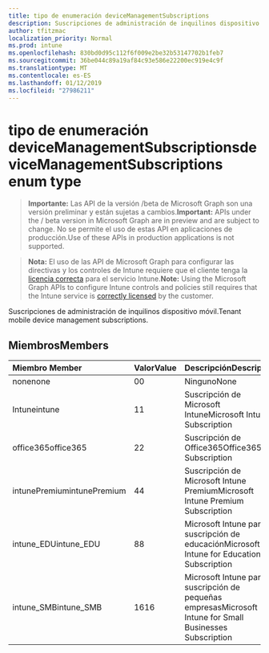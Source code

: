```yaml
---
title: tipo de enumeración deviceManagementSubscriptions
description: Suscripciones de administración de inquilinos dispositivo móvil.
author: tfitzmac
localization_priority: Normal
ms.prod: intune
ms.openlocfilehash: 830bd0d95c112f6f009e2be32b53147702b1feb7
ms.sourcegitcommit: 36be044c89a19af84c93e586e22200ec919e4c9f
ms.translationtype: MT
ms.contentlocale: es-ES
ms.lasthandoff: 01/12/2019
ms.locfileid: "27986211"
---
```

# <a name="devicemanagementsubscriptions-enum-type"></a><span data-ttu-id="fd458-103">tipo de enumeración deviceManagementSubscriptions</span><span class="sxs-lookup"><span data-stu-id="fd458-103">deviceManagementSubscriptions enum type</span></span>

> <span data-ttu-id="fd458-104">**Importante:** Las API de la versión /beta de Microsoft Graph son una versión preliminar y están sujetas a cambios.</span><span class="sxs-lookup"><span data-stu-id="fd458-104">**Important:** APIs under the / beta version in Microsoft Graph are in preview and are subject to change.</span></span> <span data-ttu-id="fd458-105">No se permite el uso de estas API en aplicaciones de producción.</span><span class="sxs-lookup"><span data-stu-id="fd458-105">Use of these APIs in production applications is not supported.</span></span>

> <span data-ttu-id="fd458-106">**Nota:** El uso de las API de Microsoft Graph para configurar las directivas y los controles de Intune requiere que el cliente tenga la [licencia correcta](https://go.microsoft.com/fwlink/?linkid=839381) para el servicio Intune.</span><span class="sxs-lookup"><span data-stu-id="fd458-106">**Note:** Using the Microsoft Graph APIs to configure Intune controls and policies still requires that the Intune service is [correctly licensed](https://go.microsoft.com/fwlink/?linkid=839381) by the customer.</span></span>

<span data-ttu-id="fd458-107">Suscripciones de administración de inquilinos dispositivo móvil.</span><span class="sxs-lookup"><span data-stu-id="fd458-107">Tenant mobile device management subscriptions.</span></span>
## <a name="members"></a><span data-ttu-id="fd458-108">Miembros</span><span class="sxs-lookup"><span data-stu-id="fd458-108">Members</span></span>
|<span data-ttu-id="fd458-109">Miembro	</span><span class="sxs-lookup"><span data-stu-id="fd458-109">Member</span></span>|<span data-ttu-id="fd458-110">Valor</span><span class="sxs-lookup"><span data-stu-id="fd458-110">Value</span></span>|<span data-ttu-id="fd458-111">Descripción</span><span class="sxs-lookup"><span data-stu-id="fd458-111">Description</span></span>|
|:---|:---|:---|
|<span data-ttu-id="fd458-112">none</span><span class="sxs-lookup"><span data-stu-id="fd458-112">none</span></span>|<span data-ttu-id="fd458-113">0</span><span class="sxs-lookup"><span data-stu-id="fd458-113">0</span></span>|<span data-ttu-id="fd458-114">Ninguno</span><span class="sxs-lookup"><span data-stu-id="fd458-114">None</span></span>|
|<span data-ttu-id="fd458-115">Intune</span><span class="sxs-lookup"><span data-stu-id="fd458-115">intune</span></span>|<span data-ttu-id="fd458-116">1</span><span class="sxs-lookup"><span data-stu-id="fd458-116">1</span></span>|<span data-ttu-id="fd458-117">Suscripción de Microsoft Intune</span><span class="sxs-lookup"><span data-stu-id="fd458-117">Microsoft Intune Subscription</span></span>|
|<span data-ttu-id="fd458-118">office365</span><span class="sxs-lookup"><span data-stu-id="fd458-118">office365</span></span>|<span data-ttu-id="fd458-119">2</span><span class="sxs-lookup"><span data-stu-id="fd458-119">2</span></span>|<span data-ttu-id="fd458-120">Suscripción de Office365</span><span class="sxs-lookup"><span data-stu-id="fd458-120">Office365 Subscription</span></span>|
|<span data-ttu-id="fd458-121">intunePremium</span><span class="sxs-lookup"><span data-stu-id="fd458-121">intunePremium</span></span>|<span data-ttu-id="fd458-122">4</span><span class="sxs-lookup"><span data-stu-id="fd458-122">4</span></span>|<span data-ttu-id="fd458-123">Suscripción de Microsoft Intune Premium</span><span class="sxs-lookup"><span data-stu-id="fd458-123">Microsoft Intune Premium Subscription</span></span>|
|<span data-ttu-id="fd458-124">intune_EDU</span><span class="sxs-lookup"><span data-stu-id="fd458-124">intune_EDU</span></span>|<span data-ttu-id="fd458-125">8</span><span class="sxs-lookup"><span data-stu-id="fd458-125">8</span></span>|<span data-ttu-id="fd458-126">Microsoft Intune para la suscripción de educación</span><span class="sxs-lookup"><span data-stu-id="fd458-126">Microsoft Intune for Education Subscription</span></span>|
|<span data-ttu-id="fd458-127">intune_SMB</span><span class="sxs-lookup"><span data-stu-id="fd458-127">intune_SMB</span></span>|<span data-ttu-id="fd458-128">16</span><span class="sxs-lookup"><span data-stu-id="fd458-128">16</span></span>|<span data-ttu-id="fd458-129">Microsoft Intune para la suscripción de pequeñas empresas</span><span class="sxs-lookup"><span data-stu-id="fd458-129">Microsoft Intune for Small Businesses Subscription</span></span>|





